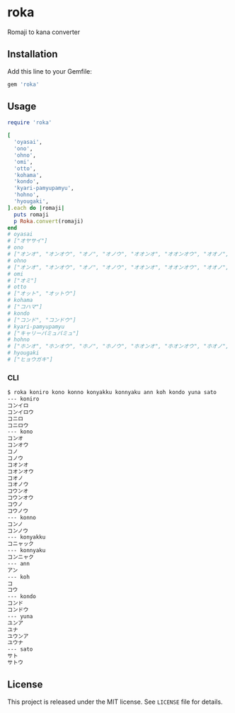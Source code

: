 roka
====

Romaji to kana converter


Installation
------------

Add this line to your Gemfile:

```ruby
gem 'roka'
```


Usage
-----

```ruby
require 'roka'

[
  'oyasai',
  'ono',
  'ohno',
  'omi',
  'otto',
  'kohama',
  'kondo',
  'kyari-pamyupamyu',
  'hohno',
  'hyougaki',
].each do |romaji|
  puts romaji
  p Roka.convert(romaji)
end
# oyasai
# ["オヤサイ"]
# ono
# ["オンオ", "オンオウ", "オノ", "オノウ", "オオンオ", "オオンオウ", "オオノ", "オオノウ", "オウンオ", "オウンオウ", "オウノ", "オウノウ"]
# ohno
# ["オンオ", "オンオウ", "オノ", "オノウ", "オオンオ", "オオンオウ", "オオノ", "オオノウ"]
# omi
# ["オミ"]
# otto
# ["オット", "オットウ"]
# kohama
# ["コハマ"]
# kondo
# ["コンド", "コンドウ"]
# kyari-pamyupamyu
# ["キャリーパミュパミュ"]
# hohno
# ["ホンオ", "ホンオウ", "ホノ", "ホノウ", "ホオンオ", "ホオンオウ", "ホオノ", "ホオノウ"]
# hyougaki
# ["ヒョウガキ"]
  ```

### CLI

```sh
$ roka koniro kono konno konyakku konnyaku ann koh kondo yuna sato
--- koniro
コンイロ
コンイロウ
コニロ
コニロウ
--- kono
コンオ
コンオウ
コノ
コノウ
コオンオ
コオンオウ
コオノ
コオノウ
コウンオ
コウンオウ
コウノ
コウノウ
--- konno
コンノ
コンノウ
--- konyakku
コニャック
--- konnyaku
コンニャク
--- ann
アン
--- koh
コ
コウ
--- kondo
コンド
コンドウ
--- yuna
ユンア
ユナ
ユウンア
ユウナ
--- sato
サト
サトウ
```


License
-------

This project is released under the MIT license. See `LICENSE` file for details.
